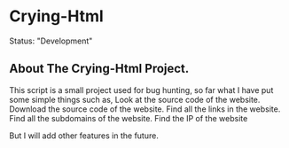 # Crying-Html
Status: "Development"
## About The Crying-Html Project.
This script is a small project used for bug hunting, so far what I have put some simple things such as, 
Look at the source code of the website.
Download the source code of the website.
Find all the links in the website.
Find all the subdomains of the website.
Find the IP of the website

But I will add other features in the future.
